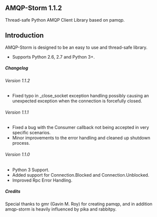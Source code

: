 AMQP-Storm 1.1.2
-------------
Thread-safe Python AMQP Client Library based on pamqp.

Introduction
-------------
AMQP-Storm is designed to be an easy to use and thread-safe library.
- Supports Python 2.6, 2.7 and Python 3+.

##### Changelog
###### Version 1.1.2
- Fixed typo in _close_socket exception handling possibly causing an unexpected exception when the connection is forcefully closed.

###### Version 1.1.1
- Fixed a bug with the Consumer callback not being accepted in very specific scenarios.
- Minor improvements to the error handling and cleaned up shutdown process.

###### Version 1.1.0
- Python 3 Support.
- Added support for Connection.Blocked and Connection.Unblocked.
- Improved Rpc Error Handling.


##### Credits
Special thanks to gmr (Gavin M. Roy) for creating pamqp, and in addition amqp-storm is heavily influenced by pika and rabbitpy.
